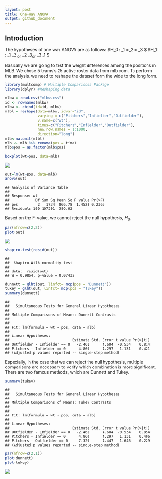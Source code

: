 ```yaml
---
layout: post
title: One-Way ANOVA
output: github_document
---
```


## Introduction

The hypotheses of one way ANOVA are as follows: $H\_0 : \_1 =\_2 = \_3 $
$H\_1 : \_1 \_2 <sub>or</sub> \_2 \_3<sub>or</sub> \_3 \_1 $

Basically we are going to test the weight differences among the
positions in MLB. We chose 5 teams’s 25 active roster data from mlb.com.
To perform the analysis, we need to reshape the dataset form the wide to
the long form.

``` r
library(multcomp) # Multiple Comparisons Package
library(dplyr) #Reshaping data

mlbw = read.csv("mlbw.csv")
id <- rownames(mlbw)
mlbw <- cbind(id=id, mlbw)
mlbl = reshape(data=mlbw, idvar="id",
               varying = c("Pitchers","Infielder","Outfielder"),
               v.name=c("wt"),
               times=c("Pitchers","Infielder","Outfielder"),
               new.row.names = 1:1000,
               direction="long")
mlb<-na.omit(mlbl)
mlb <- mlb %>% rename(pos = time)
mlb$pos = as.factor(mlb$pos)
```

``` r
boxplot(wt~pos, data=mlb)
```

![](https://seandaddy.github.io/images/mlb1-1.png)<!-- -->

``` r
out=lm(wt~pos, data=mlb)
anova(out)
```

    ## Analysis of Variance Table
    ##
    ## Response: wt
    ##            Df Sum Sq Mean Sq F value Pr(>F)
    ## pos         2   1734  866.78  1.4528 0.2366
    ## Residuals 180 107391  596.62

Based on the F-value, we cannot reject the null hypothesis, $H_0$.

``` r
par(mfrow=c(2,2))
plot(out)
```

![](https://seandaddy.github.io/images/mlb1-2.png)<!-- -->

``` r
shapiro.test(resid(out))
```

    ##
    ##  Shapiro-Wilk normality test
    ##
    ## data:  resid(out)
    ## W = 0.9864, p-value = 0.07432

``` r
dunnett = glht(out, linfct= mcp(pos = "Dunnett"))
tukey = glht(out, linfct= mcp(pos = "Tukey"))
summary(dunnett)
```

    ##
    ##   Simultaneous Tests for General Linear Hypotheses
    ##
    ## Multiple Comparisons of Means: Dunnett Contrasts
    ##
    ##
    ## Fit: lm(formula = wt ~ pos, data = mlb)
    ##
    ## Linear Hypotheses:
    ##                             Estimate Std. Error t value Pr(>|t|)
    ## Outfielder - Infielder == 0   -2.461      4.604  -0.534    0.814
    ## Pitchers - Infielder == 0      4.860      4.297   1.131    0.421
    ## (Adjusted p values reported -- single-step method)

Especially, in the case that we can reject the null hypothesis, multiple comparisons are necessary to verify which combination is more significant. There are two famous methods, which are Dunnett and Tukey.

``` r
summary(tukey)
```

    ##
    ##   Simultaneous Tests for General Linear Hypotheses
    ##
    ## Multiple Comparisons of Means: Tukey Contrasts
    ##
    ##
    ## Fit: lm(formula = wt ~ pos, data = mlb)
    ##
    ## Linear Hypotheses:
    ##                             Estimate Std. Error t value Pr(>|t|)
    ## Outfielder - Infielder == 0   -2.461      4.604  -0.534    0.854
    ## Pitchers - Infielder == 0      4.860      4.297   1.131    0.496
    ## Pitchers - Outfielder == 0     7.320      4.447   1.646    0.229
    ## (Adjusted p values reported -- single-step method)

``` r
par(mfrow=c(2,1))
plot(dunnett)
plot(tukey)
```

![](https://seandaddy.github.io/images/mlb1-3.png)<!-- -->
